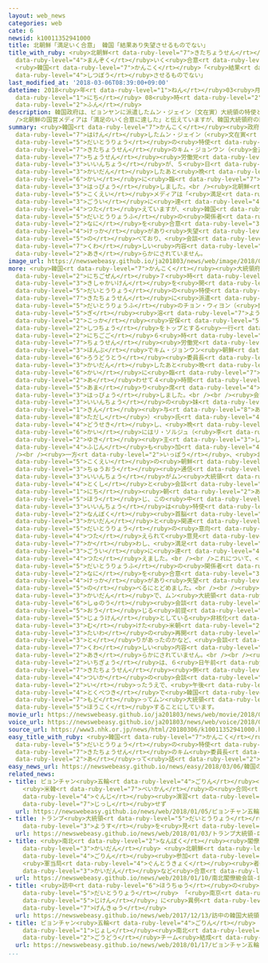 ```yaml
---
layout: web_news
categories: web
cate: 6
newsid: k10011352941000
title: 北朝鮮「満足いく合意」 韓国「結果あり失望させるものでない」
title_with_ruby: <ruby>北朝鮮<rt data-ruby-level="7">きたちょうせん</rt></ruby>「<ruby>満足<rt
  data-ruby-level="4">まんぞく</rt></ruby>いく<ruby>合意<rt data-ruby-level="3">ごうい</rt></ruby>」
  <ruby>韓国<rt data-ruby-level="7">かんこく</rt></ruby>「<ruby>結果<rt data-ruby-level="4">けっか</rt></ruby>あり<ruby>失望<rt
  data-ruby-level="4">しつぼう</rt></ruby>させるものでない」
last_modified_at: '2018-03-06T08:39:00+09:00'
datetime: 2018<ruby>年<rt data-ruby-level="1">ねん</rt></ruby>03<ruby>月<rt data-ruby-level="1">がつ</rt></ruby>06<ruby>日<rt
  data-ruby-level="1">にち</rt></ruby> 08<ruby>時<rt data-ruby-level="2">じ</rt></ruby>39<ruby>分<rt
  data-ruby-level="2">ふん</rt></ruby>
description: 韓国政府は、ピョンヤンに派遣したムン・ジェイン（文在寅）大統領の特使と北朝鮮のキム・ジョンウン（金正恩）朝鮮労働党委員長が、５日、会談したあと晩さん会に臨んだと発表しました。<br
  />北朝鮮の国営メディアは「満足のいく合意に達した」と伝えていますが、韓国大統領府の関係者は「何を合意というかはわからないが、とにかく結果があり失望させるものではなかった」と述べており、会談の詳しい内容は明らかにされていません。
summary: <ruby>韓国<rt data-ruby-level="7">かんこく</rt></ruby><ruby>政府<rt data-ruby-level="5">せいふ</rt></ruby>は、ピョンヤンに<ruby>派遣<rt
  data-ruby-level="7">はけん</rt></ruby>したムン・ジェイン（<ruby>文在寅<rt data-ruby-level="8">むんじぇいん</rt></ruby>）<ruby>大統領<rt
  data-ruby-level="5">だいとうりょう</rt></ruby>の<ruby>特使<rt data-ruby-level="4">とくし</rt></ruby>と<ruby>北朝鮮<rt
  data-ruby-level="7">きたちょうせん</rt></ruby>のキム・ジョンウン（<ruby>金正恩<rt data-ruby-level="8">きむじょんうん</rt></ruby>）<ruby>朝鮮<rt
  data-ruby-level="7">ちょうせん</rt></ruby><ruby>労働党<rt data-ruby-level="6">ろうどうとう</rt></ruby><ruby>委員長<rt
  data-ruby-level="3">いいんちょう</rt></ruby>が、５<ruby>日<rt data-ruby-level="1">にち</rt></ruby>、<ruby>会談<rt
  data-ruby-level="3">かいだん</rt></ruby>したあと<ruby>晩<rt data-ruby-level="6">ばん</rt></ruby>さん<ruby>会<rt
  data-ruby-level="6">かい</rt></ruby>に<ruby>臨<rt data-ruby-level="7">のぞ</rt></ruby>んだと<ruby>発表<rt
  data-ruby-level="3">はっぴょう</rt></ruby>しました。<br /><ruby>北朝鮮<rt data-ruby-level="7">きたちょうせん</rt></ruby>の<ruby>国営<rt
  data-ruby-level="5">こくえい</rt></ruby>メディアは「<ruby>満足<rt data-ruby-level="4">まんぞく</rt></ruby>のいく<ruby>合意<rt
  data-ruby-level="3">ごうい</rt></ruby>に<ruby>達<rt data-ruby-level="4">たっ</rt></ruby>した」と<ruby>伝<rt
  data-ruby-level="4">つた</rt></ruby>えていますが、<ruby>韓国<rt data-ruby-level="7">かんこく</rt></ruby><ruby>大統領府<rt
  data-ruby-level="5">だいとうりょうふ</rt></ruby>の<ruby>関係者<rt data-ruby-level="4">かんけいしゃ</rt></ruby>は「<ruby>何<rt
  data-ruby-level="2">なに</rt></ruby>を<ruby>合意<rt data-ruby-level="3">ごうい</rt></ruby>というかはわからないが、とにかく<ruby>結果<rt
  data-ruby-level="4">けっか</rt></ruby>があり<ruby>失望<rt data-ruby-level="4">しつぼう</rt></ruby>させるものではなかった」と<ruby>述<rt
  data-ruby-level="5">の</rt></ruby>べており、<ruby>会談<rt data-ruby-level="3">かいだん</rt></ruby>の<ruby>詳<rt
  data-ruby-level="7">くわ</rt></ruby>しい<ruby>内容<rt data-ruby-level="5">ないよう</rt></ruby>は<ruby>明<rt
  data-ruby-level="2">あき</rt></ruby>らかにされていません。
image_url: https://newswebeasy.github.io/ja201803/news/web/image/2018/03/06/K10011352941_1803060918_1803060921_01_03.jpg
more: <ruby>韓国<rt data-ruby-level="7">かんこく</rt></ruby><ruby>大統領府<rt data-ruby-level="5">だいとうりょうふ</rt></ruby>は、６<ruby>日午前<rt
  data-ruby-level="2">にちごぜん</rt></ruby>７<ruby>時<rt data-ruby-level="2">じ</rt></ruby>から<ruby>記者会見<rt
  data-ruby-level="3">きしゃかいけん</rt></ruby>を<ruby>開<rt data-ruby-level="3">ひら</rt></ruby>き、ムン・ジェイン<ruby>大統領<rt
  data-ruby-level="5">だいとうりょう</rt></ruby>の<ruby>特使<rt data-ruby-level="4">とくし</rt></ruby>として<ruby>北朝鮮<rt
  data-ruby-level="7">きたちょうせん</rt></ruby>に<ruby>派遣<rt data-ruby-level="7">はけん</rt></ruby>した、<ruby>大統領府<rt
  data-ruby-level="5">だいとうりょうふ</rt></ruby>のチョン・ウィヨン（<ruby>鄭<rt data-ruby-level="8">じょう</rt></ruby><ruby>義<rt
  data-ruby-level="5">ぎ</rt></ruby><ruby>溶<rt data-ruby-level="7">よう</rt></ruby>）<ruby>国家<rt
  data-ruby-level="2">こっか</rt></ruby><ruby>安保<rt data-ruby-level="5">あんぽ</rt></ruby><ruby>室長<rt
  data-ruby-level="2">しつちょう</rt></ruby>をトップとする<ruby>一行<rt data-ruby-level="2">いちぎょう</rt></ruby>が、５<ruby>日午後<rt
  data-ruby-level="2">にちごご</rt></ruby>６<ruby>時<rt data-ruby-level="2">じ</rt></ruby>から、<ruby>朝鮮<rt
  data-ruby-level="7">ちょうせん</rt></ruby><ruby>労働党<rt data-ruby-level="6">ろうどうとう</rt></ruby>の<ruby>本部<rt
  data-ruby-level="3">ほんぶ</rt></ruby>でキム・ジョンウン<ruby>朝鮮<rt data-ruby-level="7">ちょうせん</rt></ruby><ruby>労働党<rt
  data-ruby-level="6">ろうどうとう</rt></ruby><ruby>委員長<rt data-ruby-level="3">いいんちょう</rt></ruby>と<ruby>会談<rt
  data-ruby-level="3">かいだん</rt></ruby>したあと<ruby>晩<rt data-ruby-level="6">ばん</rt></ruby>さん<ruby>会<rt
  data-ruby-level="6">かい</rt></ruby>に<ruby>臨<rt data-ruby-level="7">のぞ</rt></ruby>み、<ruby>合<rt
  data-ruby-level="2">あ</rt></ruby>わせて４<ruby>時間<rt data-ruby-level="2">じかん</rt></ruby><ruby>余<rt
  data-ruby-level="5">あま</rt></ruby>り<ruby>席<rt data-ruby-level="4">せき</rt></ruby>をともにしたと<ruby>発表<rt
  data-ruby-level="3">はっぴょう</rt></ruby>しました。<br /><br /><ruby>会談<rt data-ruby-level="3">かいだん</rt></ruby>には、キム<ruby>委員長<rt
  data-ruby-level="3">いいんちょう</rt></ruby>の<ruby>妹<rt data-ruby-level="2">いもうと</rt></ruby>のキム・ヨジョン（<ruby>金<rt
  data-ruby-level="1">きん</rt></ruby><ruby>与<rt data-ruby-level="8">あたう</rt></ruby><ruby>正<rt
  data-ruby-level="8">ただし</rt></ruby>）<ruby>氏<rt data-ruby-level="4">し</rt></ruby>などが<ruby>同席<rt
  data-ruby-level="4">どうせき</rt></ruby>し、<ruby>晩<rt data-ruby-level="6">ばん</rt></ruby>さん<ruby>会<rt
  data-ruby-level="6">かい</rt></ruby>にはリ・ソルジュ（<ruby>李<rt data-ruby-level="8">い</rt></ruby><ruby>雪<rt
  data-ruby-level="2">ゆき</rt></ruby><ruby>主<rt data-ruby-level="3">しゅ</rt></ruby>）<ruby>夫人<rt
  data-ruby-level="4">ふじん</rt></ruby>も<ruby>加<rt data-ruby-level="4">くわ</rt></ruby>わったということです。<br
  /><br /><ruby>一方<rt data-ruby-level="2">いっぽう</rt></ruby>、<ruby>北朝鮮<rt data-ruby-level="7">きたちょうせん</rt></ruby><ruby>国営<rt
  data-ruby-level="5">こくえい</rt></ruby>の<ruby>朝鮮<rt data-ruby-level="7">ちょうせん</rt></ruby><ruby>中央<rt
  data-ruby-level="3">ちゅうおう</rt></ruby><ruby>通信<rt data-ruby-level="4">つうしん</rt></ruby>も、キム<ruby>委員長<rt
  data-ruby-level="3">いいんちょう</rt></ruby>がムン<ruby>大統領<rt data-ruby-level="5">だいとうりょう</rt></ruby>の<ruby>特使<rt
  data-ruby-level="4">とくし</rt></ruby>と<ruby>会談<rt data-ruby-level="3">かいだん</rt></ruby>したと、６<ruby>日<rt
  data-ruby-level="1">にち</rt></ruby><ruby>朝<rt data-ruby-level="2">あさ</rt></ruby><ruby>報<rt
  data-ruby-level="5">ほう</rt></ruby>じ、この<ruby>中<rt data-ruby-level="1">なか</rt></ruby>で「キム<ruby>委員長<rt
  data-ruby-level="3">いいんちょう</rt></ruby>は<ruby>特使<rt data-ruby-level="4">とくし</rt></ruby>から<ruby>南北<rt
  data-ruby-level="2">なんぼく</rt></ruby><ruby>首脳<rt data-ruby-level="6">しゅのう</rt></ruby><ruby>会談<rt
  data-ruby-level="3">かいだん</rt></ruby>と<ruby>関連<rt data-ruby-level="4">かんれん</rt></ruby>したムン<ruby>大統領<rt
  data-ruby-level="5">だいとうりょう</rt></ruby>の<ruby>意向<rt data-ruby-level="3">いこう</rt></ruby>を<ruby>伝<rt
  data-ruby-level="4">つた</rt></ruby>えられて<ruby>意見<rt data-ruby-level="3">いけん</rt></ruby>を<ruby>交<rt
  data-ruby-level="7">か</rt></ruby>わし、<ruby>満足<rt data-ruby-level="4">まんぞく</rt></ruby>のいく<ruby>合意<rt
  data-ruby-level="3">ごうい</rt></ruby>に<ruby>達<rt data-ruby-level="4">たっ</rt></ruby>した」と<ruby>伝<rt
  data-ruby-level="4">つた</rt></ruby>えました。<br /><br />これについて、<ruby>韓国<rt data-ruby-level="7">かんこく</rt></ruby><ruby>大統領府<rt
  data-ruby-level="5">だいとうりょうふ</rt></ruby>の<ruby>関係者<rt data-ruby-level="4">かんけいしゃ</rt></ruby>は「<ruby>何<rt
  data-ruby-level="2">なに</rt></ruby>を<ruby>合意<rt data-ruby-level="3">ごうい</rt></ruby>というかはわからないが、とにかく<ruby>結果<rt
  data-ruby-level="4">けっか</rt></ruby>があり<ruby>失望<rt data-ruby-level="4">しつぼう</rt></ruby>させるものではなかった」と<ruby>述<rt
  data-ruby-level="5">の</rt></ruby>べるにとどめました。<br /><br /><ruby>今回<rt data-ruby-level="2">こんかい</rt></ruby>の<ruby>会談<rt
  data-ruby-level="3">かいだん</rt></ruby>で、ムン<ruby>大統領<rt data-ruby-level="5">だいとうりょう</rt></ruby>が<ruby>首脳<rt
  data-ruby-level="6">しゅのう</rt></ruby><ruby>会談<rt data-ruby-level="3">かいだん</rt></ruby>に<ruby>応<rt
  data-ruby-level="5">おう</rt></ruby>じる<ruby>前提<rt data-ruby-level="5">ぜんてい</rt></ruby><ruby>条件<rt
  data-ruby-level="5">じょうけん</rt></ruby>としている<ruby>非核化<rt data-ruby-level="7">ひかくか</rt></ruby>に<ruby>向<rt
  data-ruby-level="3">む</rt></ruby>けた<ruby>米朝<rt data-ruby-level="2">べいちょう</rt></ruby><ruby>対話<rt
  data-ruby-level="3">たいわ</rt></ruby>の<ruby>再開<rt data-ruby-level="5">さいかい</rt></ruby>について、どのようなやり<ruby>取<rt
  data-ruby-level="3">と</rt></ruby>りがあったのかなど、<ruby>会談<rt data-ruby-level="3">かいだん</rt></ruby>の<ruby>詳<rt
  data-ruby-level="7">くわ</rt></ruby>しい<ruby>内容<rt data-ruby-level="5">ないよう</rt></ruby>は<ruby>明<rt
  data-ruby-level="2">あき</rt></ruby>らかにされていません。<br /><br /><ruby>韓国側<rt data-ruby-level="7">かんこくがわ</rt></ruby>の<ruby>一行<rt
  data-ruby-level="2">いちぎょう</rt></ruby>は、６<ruby>日午前<rt data-ruby-level="2">にちごぜん</rt></ruby>、<ruby>北朝鮮<rt
  data-ruby-level="7">きたちょうせん</rt></ruby><ruby>側<rt data-ruby-level="4">がわ</rt></ruby>と<ruby>追加<rt
  data-ruby-level="4">ついか</rt></ruby>の<ruby>会談<rt data-ruby-level="3">かいだん</rt></ruby>を<ruby>行<rt
  data-ruby-level="2">い</rt></ruby>ったうえで、<ruby>午後<rt data-ruby-level="2">ごご</rt></ruby>に<ruby>特別機<rt
  data-ruby-level="4">とくべつき</rt></ruby>で<ruby>韓国<rt data-ruby-level="7">かんこく</rt></ruby>へ<ruby>戻<rt
  data-ruby-level="7">もど</rt></ruby>ってムン<ruby>大統領<rt data-ruby-level="5">だいとうりょう</rt></ruby>に<ruby>報告<rt
  data-ruby-level="5">ほうこく</rt></ruby>することにしています。
movie_url: https://newswebeasy.github.io/ja201803/news/web/movie/2018/03/06/k10011352941_201803060918_201803060920.mp4
voice_url: https://newswebeasy.github.io/ja201803/news/web/voice/2018/03/06/k10011352941_201803060918_201803060920.mp3
source_url: https://www3.nhk.or.jp/news/html/20180306/k10011352941000.html
easy_title_with_ruby: <ruby>韓国<rt data-ruby-level="7">かんこく</rt></ruby>の<ruby>大統領<rt
  data-ruby-level="5">だいとうりょう</rt></ruby>の<ruby>特使<rt data-ruby-level="4">とくし</rt></ruby>が<ruby>北朝鮮<rt
  data-ruby-level="7">きたちょうせん</rt></ruby>のキム<ruby>委員長<rt data-ruby-level="3">いいんちょう</rt></ruby>と<ruby>会<rt
  data-ruby-level="2">あ</rt></ruby>って<ruby>話<rt data-ruby-level="2">はな</rt></ruby>す
easy_news_url: https://newswebeasy.github.io/news/easy/2018/03/06/韓国の大統領の特使が北朝鮮のキム委員長と会って話す
related_news:
- title: ピョンチャン<ruby>五輪<rt data-ruby-level="4">ごりん</rt></ruby><ruby>期間中<rt data-ruby-level="3">きかんちゅう</rt></ruby>
    <ruby>米韓<rt data-ruby-level="7">べいかん</rt></ruby>の<ruby>合同<rt data-ruby-level="2">ごうどう</rt></ruby><ruby>軍事<rt
    data-ruby-level="4">ぐんじ</rt></ruby><ruby>演習<rt data-ruby-level="5">えんしゅう</rt></ruby>は<ruby>実施<rt
    data-ruby-level="7">じっし</rt></ruby>せず
  url: https://newswebeasy.github.io/news/web/2018/01/05/ピョンチャン五輪期間中-米韓の合同軍事演習は実施せず
- title: トランプ<ruby>大統領<rt data-ruby-level="5">だいとうりょう</rt></ruby> 「ロケットマンの<ruby>様子<rt
    data-ruby-level="3">ようす</rt></ruby>を<ruby>見<rt data-ruby-level="1">み</rt></ruby>てみよう」
  url: https://newswebeasy.github.io/news/web/2018/01/03/トランプ大統領-ロケットマンの様子を見てみよう
- title: <ruby>南北<rt data-ruby-level="2">なんぼく</rt></ruby><ruby>閣僚級<rt data-ruby-level="7">かくりょうきゅう</rt></ruby><ruby>会談<rt
    data-ruby-level="3">かいだん</rt></ruby> <ruby>北朝鮮<rt data-ruby-level="7">きたちょうせん</rt></ruby>の<ruby>五輪<rt
    data-ruby-level="4">ごりん</rt></ruby><ruby>参加<rt data-ruby-level="4">さんか</rt></ruby>
    <ruby>軍当局<rt data-ruby-level="4">ぐんとうきょく</rt></ruby><ruby>者<rt data-ruby-level="3">しゃ</rt></ruby><ruby>会談<rt
    data-ruby-level="3">かいだん</rt></ruby>など<ruby>合意<rt data-ruby-level="3">ごうい</rt></ruby>
  url: https://newswebeasy.github.io/news/web/2018/01/10/南北閣僚級会談-北朝鮮の五輪参加-軍当局者会談など合意
- title: <ruby>訪中<rt data-ruby-level="6">ほうちゅう</rt></ruby>の<ruby>韓国<rt data-ruby-level="7">かんこく</rt></ruby><ruby>大統領<rt
    data-ruby-level="5">だいとうりょう</rt></ruby> 「<ruby>南京<rt data-ruby-level="8">なんきん</rt></ruby><ruby>事件<rt
    data-ruby-level="5">じけん</rt></ruby>」に<ruby>異例<rt data-ruby-level="6">いれい</rt></ruby>の<ruby>言及<rt
    data-ruby-level="7">げんきゅう</rt></ruby>
  url: https://newswebeasy.github.io/news/web/2017/12/13/訪中の韓国大統領-南京事件に異例の言及
- title: ピョンチャン<ruby>五輪<rt data-ruby-level="4">ごりん</rt></ruby> アイスホッケー<ruby>女子<rt
    data-ruby-level="1">じょし</rt></ruby><ruby>南北<rt data-ruby-level="2">なんぼく</rt></ruby><ruby>合同<rt
    data-ruby-level="2">ごうどう</rt></ruby>チーム<ruby>結成<rt data-ruby-level="4">けっせい</rt></ruby>へ
  url: https://newswebeasy.github.io/news/web/2018/01/17/ピョンチャン五輪-アイスホッケー女子南北合同チーム結成へ
...
```

